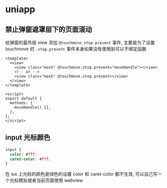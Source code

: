 # uniapp

## 禁止弹窗遮罩层下的页面滚动

给弹窗的最外层 view 添加 `@touchmove.stop.prevent` 事件, 主要是为了设置 touchmove 的 `.stop.prevent`
事件本身如果没有使用到可以不绑定函数

```vue
<template>
  <view>
    <view class="mask" @touchmove.stop.prevent="moveHandle"></view>
    <!-- or -->
    <view class="mask" @touchmove.stop.prevent></view>
  </view>
</template>

<script>
export default {
  methods: {
    moveHandle() {},
  },
};
</script>
```

## input 光标颜色

```css
input {
  color: #fff;
  caret-color: #fff;
}
```

在 ios 上光标的颜色是绿色的设置 color 和 caret-color 都不生效, 可以自己写一个光标模拟或者当前页面使用 webview
